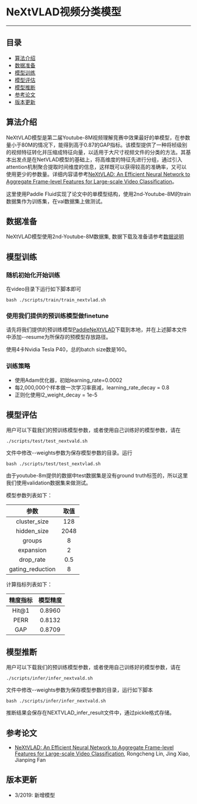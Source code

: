 # NeXtVLAD视频分类模型

---
## 目录

- [算法介绍](#模型简介)
- [数据准备](#数据准备)
- [模型训练](#模型训练)
- [模型评估](#模型评估)
- [模型推断](#模型推断)
- [参考论文](#参考论文)
- [版本更新](#版本更新)


## 算法介绍
NeXtVLAD模型是第二届Youtube-8M视频理解竞赛中效果最好的单模型，在参数量小于80M的情况下，能得到高于0.87的GAP指标。该模型提供了一种将桢级别的视频特征转化并压缩成特征向量，以适用于大尺寸视频文件的分类的方法。其基本出发点是在NetVLAD模型的基础上，将高维度的特征先进行分组，通过引入attention机制聚合提取时间维度的信息，这样既可以获得较高的准确率，又可以使用更少的参数量。详细内容请参考[NeXtVLAD: An Efficient Neural Network to Aggregate Frame-level Features for Large-scale Video Classification](https://arxiv.org/abs/1811.05014)。

这里使用Paddle Fluid实现了论文中的单模型结构，使用2nd-Youtube-8M的train数据集作为训练集，在val数据集上做测试。

## 数据准备

NeXtVLAD模型使用2nd-Youtube-8M数据集, 数据下载及准备请参考[数据说明](../../dataset/README.md)

## 模型训练

### 随机初始化开始训练
在video目录下运行如下脚本即可

    bash ./scripts/train/train_nextvlad.sh

### 使用我们提供的预训练模型做finetune

请先将我们提供的预训练模型[PaddleNeXtVLAD](https://paddlemodels.bj.bcebos.com/video_clasification/nextvlad_youtube8m.tar.gz)下载到本地，并在上述脚本文件中添加--resume为所保存的预模型存放路径。

使用4卡Nvidia Tesla P40，总的batch size数是160。

### 训练策略

*  使用Adam优化器，初始learning\_rate=0.0002
*  每2,000,000个样本做一次学习率衰减，learning\_rate\_decay = 0.8
*  正则化使用l2\_weight\_decay = 1e-5

## 模型评估

用户可以下载我们的预训练模型参数，或者使用自己训练好的模型参数，请在

    ./scripts/test/test_nextvald.sh

文件中修改--weights参数为保存模型参数的目录。运行

    bash ./scripts/test/test_nextvlad.sh

由于youtube-8m提供的数据中test数据集是没有ground truth标签的，所以这里我们使用validation数据集来做测试。

模型参数列表如下：

| 参数 | 取值 |
| :---------: | :----: |
| cluster\_size | 128 |
| hidden\_size | 2048 |
| groups | 8 |
| expansion | 2 |
| drop\_rate | 0.5 |
| gating\_reduction | 8 |

计算指标列表如下：

| 精度指标 | 模型精度 |
| :---------: | :----: |
| Hit@1 | 0.8960 |
| PERR | 0.8132 |
| GAP | 0.8709 |

## 模型推断

用户可以下载我们的预训练模型参数，或者使用自己训练好的模型参数，请在

    ./scripts/infer/infer_nextvald.sh

文件中修改--weights参数为保存模型参数的目录，运行如下脚本

    bash ./scripts/infer/infer_nextvald.sh

推断结果会保存在NEXTVLAD\_infer\_result文件中，通过pickle格式存储。

## 参考论文

- [NeXtVLAD: An Efficient Neural Network to Aggregate Frame-level Features for Large-scale Video Classification](https://arxiv.org/abs/1811.05014), Rongcheng Lin, Jing Xiao, Jianping Fan

## 版本更新

- 3/2019: 新增模型

